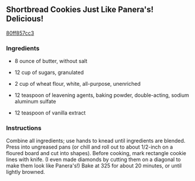 ## Shortbread Cookies Just Like Panera's! Delicious!

[80ff857cc3](http://www.food.com/recipe/shortbread-cookies-just-like-paneras-delicious-397193)

### Ingredients

 - 8 ounce of butter, without salt

 - 12 cup of sugars, granulated

 - 2 cup of wheat flour, white, all-purpose, unenriched

 - 12 teaspoon of leavening agents, baking powder, double-acting, sodium aluminum sulfate

 - 12 teaspoon of vanilla extract

### Instructions

Combine all ingredients; use hands to knead until ingredients are blended. Press into ungreased pans (or chill and roll out to about 1/2-inch on a floured board and cut into shapes). Before cooking, mark rectangle cookie lines with knife. (I even made diamonds by cutting them on a diagonal to make them look like Panera's!) Bake at 325 for about 20 minutes, or until lightly browned.